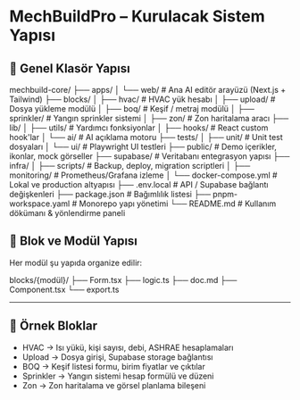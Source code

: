 # MechBuildPro – Kurulacak Sistem Yapısı

## 📁 Genel Klasör Yapısı

mechbuild-core/
├── apps/
│   └── web/               # Ana AI editör arayüzü (Next.js + Tailwind)
├── blocks/
│   ├── hvac/              # HVAC yük hesabı
│   ├── upload/            # Dosya yükleme modülü
│   ├── boq/               # Keşif / metraj modülü
│   ├── sprinkler/         # Yangın sprinkler sistemi
│   ├── zon/               # Zon haritalama aracı
├── lib/
│   ├── utils/             # Yardımcı fonksiyonlar
│   ├── hooks/             # React custom hook'lar
│   └── ai/                # AI açıklama motoru
├── tests/
│   ├── unit/              # Unit test dosyaları
│   └── ui/                # Playwright UI testleri
├── public/                # Demo içerikler, ikonlar, mock görseller
├── supabase/              # Veritabanı entegrasyon yapısı
├── infra/
│   ├── scripts/           # Backup, deploy, migration scriptleri
│   ├── monitoring/        # Prometheus/Grafana izleme
│   └── docker-compose.yml # Lokal ve production altyapısı
├── .env.local             # API / Supabase bağlantı değişkenleri
├── package.json           # Bağımlılık listesi
├── pnpm-workspace.yaml    # Monorepo yapı yönetimi
└── README.md              # Kullanım dökümanı & yönlendirme paneli

## 🧩 Blok ve Modül Yapısı

Her modül şu yapıda organize edilir:

blocks/{modül}/
├── Form.tsx
├── logic.ts
├── doc.md
├── Component.tsx
└── export.ts

---

## 🔧 Örnek Bloklar

- HVAC → Isı yükü, kişi sayısı, debi, ASHRAE hesaplamaları
- Upload → Dosya girişi, Supabase storage bağlantısı
- BOQ → Keşif listesi formu, birim fiyatlar ve çıktılar
- Sprinkler → Yangın sistemi hesap formülü ve düzeni
- Zon → Zon haritalama ve görsel planlama bileşeni
